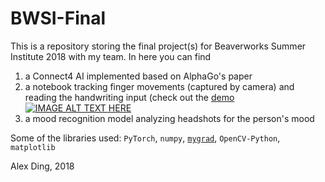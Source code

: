 # BWSI-Final

This is a repository storing the final project(s) for Beaverworks Summer Institute 2018 with my team. In here you can find
1. a Connect4 AI implemented based on AlphaGo's paper
2. a notebook tracking finger movements (captured by camera) and reading the handwriting input (check out the [demo](https://www.youtube.com/watch?v=MBgzzXL_GCM)
[![IMAGE ALT TEXT HERE](https://img.youtube.com/vi/MBgzzXL_GCM/0.jpg)](https://www.youtube.com/watch?v=MBgzzXL_GCM)
3. a mood recognition model analyzing headshots for the person's mood

Some of the libraries used:
`PyTorch`, `numpy`, [`mygrad`](https://github.com/rsokl/MyGrad), `OpenCV-Python`, `matplotlib`

Alex Ding, 2018
